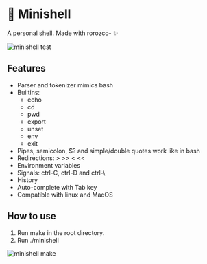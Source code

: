 # 🐚 Minishell
A personal shell. Made with rorozco- ✨

![minishell test](https://user-images.githubusercontent.com/74905890/129444770-69e35ff8-0c4c-4bb6-b515-3a8062d3fc61.gif)

## Features
- Parser and tokenizer mimics bash
- Builtins:
	- echo
	- cd
	- pwd
	- export
	- unset
	- env
	- exit
- Pipes, semicolon, $? and simple/double quotes work like in bash
- Redirections: > >> < <<
- Environment variables
- Signals: ctrl-C, ctrl-D and ctrl-\
- History
- Auto-complete with Tab key
- Compatible with linux and MacOS

## How to use
1. Run make in the root directory.
2. Run ./minishell

![minishell make](https://user-images.githubusercontent.com/74905890/129443775-e41d93a5-0724-4435-8289-254476cfcf7b.gif)
